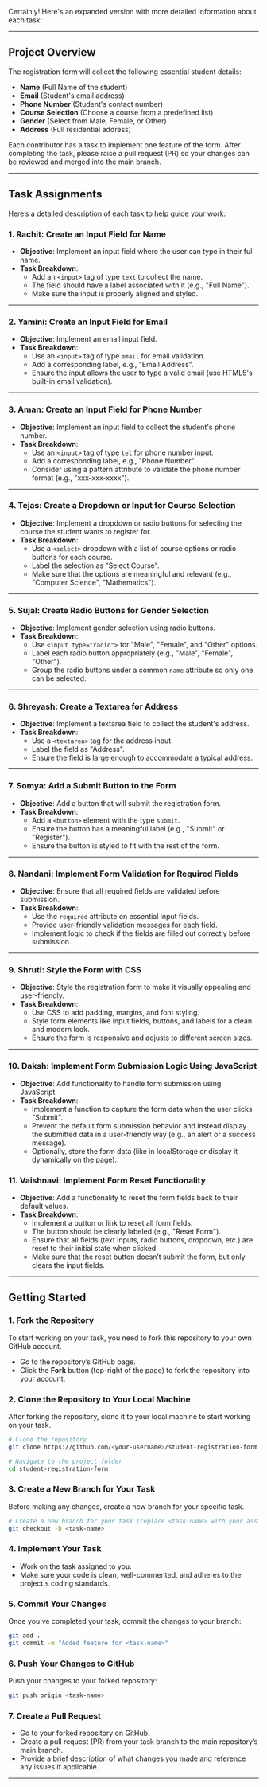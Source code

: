 Certainly! Here's an expanded version with more detailed information about each task:

---

## Project Overview

The registration form will collect the following essential student details:

- **Name** (Full Name of the student)
- **Email** (Student's email address)
- **Phone Number** (Student's contact number)
- **Course Selection** (Choose a course from a predefined list)
- **Gender** (Select from Male, Female, or Other)
- **Address** (Full residential address)

Each contributor has a task to implement one feature of the form. After completing the task, please raise a pull request (PR) so your changes can be reviewed and merged into the main branch.

---

## Task Assignments

Here’s a detailed description of each task to help guide your work:

### 1. **Rachit**: Create an Input Field for **Name**
   - **Objective**: Implement an input field where the user can type in their full name.
   - **Task Breakdown**:
     - Add an `<input>` tag of type `text` to collect the name.
     - The field should have a label associated with it (e.g., "Full Name").
     - Make sure the input is properly aligned and styled.

---

### 2. **Yamini**: Create an Input Field for **Email**
   - **Objective**: Implement an email input field.
   - **Task Breakdown**:
     - Use an `<input>` tag of type `email` for email validation.
     - Add a corresponding label, e.g., "Email Address".
     - Ensure the input allows the user to type a valid email (use HTML5's built-in email validation).

---

### 3. **Aman**: Create an Input Field for **Phone Number**
   - **Objective**: Implement an input field to collect the student's phone number.
   - **Task Breakdown**:
     - Use an `<input>` tag of type `tel` for phone number input.
     - Add a corresponding label, e.g., "Phone Number".
     - Consider using a pattern attribute to validate the phone number format (e.g., "xxx-xxx-xxxx").

---

### 4. **Tejas**: Create a Dropdown or Input for **Course Selection**
   - **Objective**: Implement a dropdown or radio buttons for selecting the course the student wants to register for.
   - **Task Breakdown**:
     - Use a `<select>` dropdown with a list of course options or radio buttons for each course.
     - Label the selection as "Select Course".
     - Make sure that the options are meaningful and relevant (e.g., "Computer Science", "Mathematics").

---

### 5. **Sujal**: Create Radio Buttons for **Gender** Selection
   - **Objective**: Implement gender selection using radio buttons.
   - **Task Breakdown**:
     - Use `<input type="radio">` for "Male", "Female", and "Other" options.
     - Label each radio button appropriately (e.g., "Male", "Female", "Other").
     - Group the radio buttons under a common `name` attribute so only one can be selected.

---

### 6. **Shreyash**: Create a Textarea for **Address**
   - **Objective**: Implement a textarea field to collect the student's address.
   - **Task Breakdown**:
     - Use a `<textarea>` tag for the address input.
     - Label the field as "Address".
     - Ensure the field is large enough to accommodate a typical address.

---

### 7. **Somya**: Add a **Submit Button** to the Form
   - **Objective**: Add a button that will submit the registration form.
   - **Task Breakdown**:
     - Add a `<button>` element with the type `submit`.
     - Ensure the button has a meaningful label (e.g., "Submit" or "Register").
     - Ensure the button is styled to fit with the rest of the form.

---

### 8. **Nandani**: Implement **Form Validation** for Required Fields
   - **Objective**: Ensure that all required fields are validated before submission.
   - **Task Breakdown**:
     - Use the `required` attribute on essential input fields.
     - Provide user-friendly validation messages for each field.
     - Implement logic to check if the fields are filled out correctly before submission.

---

### 9. **Shruti**: Style the Form with **CSS**
   - **Objective**: Style the registration form to make it visually appealing and user-friendly.
   - **Task Breakdown**:
     - Use CSS to add padding, margins, and font styling.
     - Style form elements like input fields, buttons, and labels for a clean and modern look.
     - Ensure the form is responsive and adjusts to different screen sizes.

---

### 10. **Daksh**: Implement **Form Submission Logic** Using JavaScript
   - **Objective**: Add functionality to handle form submission using JavaScript.
   - **Task Breakdown**:
     - Implement a function to capture the form data when the user clicks "Submit".
     - Prevent the default form submission behavior and instead display the submitted data in a user-friendly way (e.g., an alert or a success message).
     - Optionally, store the form data (like in localStorage or display it dynamically on the page).

### 11. **Vaishnavi**: Implement **Form Reset Functionality**
   - **Objective**: Add a functionality to reset the form fields back to their default values.
   - **Task Breakdown**:
     - Implement a button or link to reset all form fields.
     - The button should be clearly labeled (e.g., "Reset Form").
     - Ensure that all fields (text inputs, radio buttons, dropdown, etc.) are reset to their initial state when clicked.
     - Make sure that the reset button doesn’t submit the form, but only clears the input fields.

---

## Getting Started

### 1. Fork the Repository

To start working on your task, you need to fork this repository to your own GitHub account.

- Go to the repository’s GitHub page.
- Click the **Fork** button (top-right of the page) to fork the repository into your account.

### 2. Clone the Repository to Your Local Machine

After forking the repository, clone it to your local machine to start working on your task.

```bash
# Clone the repository
git clone https://github.com/<your-username>/student-registration-form.git

# Navigate to the project folder
cd student-registration-form
```

### 3. Create a New Branch for Your Task

Before making any changes, create a new branch for your specific task.

```bash
# Create a new branch for your task (replace <task-name> with your assigned task)
git checkout -b <task-name>
```

### 4. Implement Your Task

- Work on the task assigned to you.
- Make sure your code is clean, well-commented, and adheres to the project's coding standards.

### 5. Commit Your Changes

Once you’ve completed your task, commit the changes to your branch:

```bash
git add .
git commit -m "Added feature for <task-name>"
```

### 6. Push Your Changes to GitHub

Push your changes to your forked repository:

```bash
git push origin <task-name>
```

### 7. Create a Pull Request

- Go to your forked repository on GitHub.
- Create a pull request (PR) from your task branch to the main repository’s main branch.
- Provide a brief description of what changes you made and reference any issues if applicable.

---

